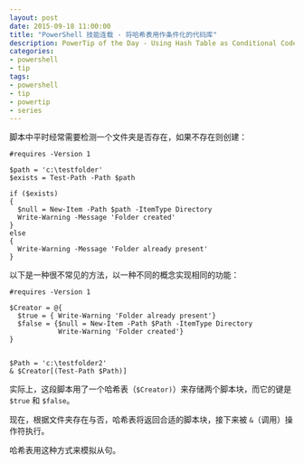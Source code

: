 ```yaml
---
layout: post
date: 2015-09-18 11:00:00
title: "PowerShell 技能连载 - 将哈希表用作条件化的代码库"
description: PowerTip of the Day - Using Hash Table as Conditional Code Repository
categories:
- powershell
- tip
tags:
- powershell
- tip
- powertip
- series
---
```

脚本中平时经常需要检测一个文件夹是否存在，如果不存在则创建：

    #requires -Version 1
    
    $path = 'c:\testfolder'
    $exists = Test-Path -Path $path
    
    if ($exists)
    {
      $null = New-Item -Path $path -ItemType Directory
      Write-Warning -Message 'Folder created'
    }
    else
    {
      Write-Warning -Message 'Folder already present'
    }

以下是一种很不常见的方法，以一种不同的概念实现相同的功能：

    #requires -Version 1
    
    $Creator = @{
      $true = { Write-Warning 'Folder already present'}
      $false = {$null = New-Item -Path $Path -ItemType Directory
                Write-Warning 'Folder created'}
    }
    
    
    $Path = 'c:\testfolder2'
    & $Creator[(Test-Path $Path)]

实际上，这段脚本用了一个哈希表（`$Creator)`）来存储两个脚本块，而它的键是 `$true` 和 `$false`。

现在，根据文件夹存在与否，哈希表将返回合适的脚本块，接下来被 `&`（调用）操作符执行。

哈希表用这种方式来模拟从句。


<!--本文国际来源：[Using Hash Table as Conditional Code Repository](http://community.idera.com/powershell/powertips/b/tips/posts/using-hash-table-as-conditional-code-repository)-->
